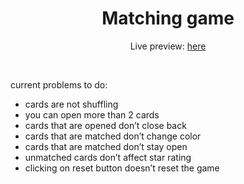 <h1 align="center">Matching game</h1>
<p align="center">Live preview: <a href="#"> here</a></p><br>

<p>current problems to do:</p>
<ul>
  <li>cards are not shuffling</li>
  <li>you can open more than 2 cards</li>
  <li>cards that are opened don’t close back</li>
  <li>cards that are matched don’t change color</li>
  <li>cards that are matched don’t stay open</li>
  <li>unmatched cards don’t affect star rating</li>
  <li>clicking on reset button doesn’t reset the game</li>
</ul>
